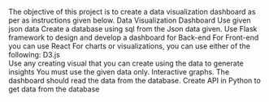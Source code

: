 The objective of this project is to create a data visualization dashboard as per as instructions given below.
Data Visualization Dashboard
Use given json data
Create a database using sql from the Json data given.
Use Flask framework to design and develop a dashboard for Back-end
For Front-end you can use  React
For charts or visualizations, you can use either of the following:
D3.js  
Use any creating visual that you can create using the data to generate insights
You must use the given data only.
Interactive graphs.
The dashboard should read the data from the database.
Create API in Python to get data from the database
